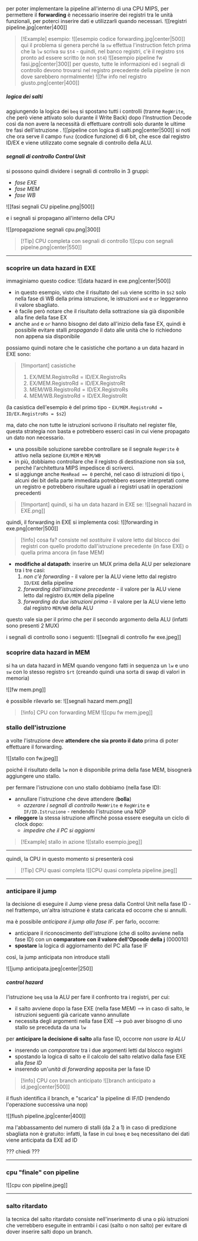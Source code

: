 
per poter implementare la pipeline all'interno di una CPU MIPS, per permettere il **forwarding** è necessario inserire dei registri tra le unità funzionali, per poterci inserire dati e utilizzarli quando necessari.
![[registri pipeline.jpg|center|400]]
 
>[!Example] esempio:
>![[esempio codice forwarding.jpg|center|500]]
>qui il problema si genera perché la `sw` effettua l'instruction fetch prima che la `lw` scriva su `$t4` - quindi, nel banco registri, c'è il registro `$t6` pronto ad essere scritto (e non `$t4`)
>![[esempio pipeline fw fasi.jpg|center|300]]
>per questo, tutte le informazioni ed i segnali di controllo devono trovarsi nel registro precedente della pipeline (e non dove sarebbero normalmente)
>![[fw info nel registro giusto.png|center|400]]

##### logica dei salti
aggiungendo la logica dei `beq` si spostano tutti i controlli (tranne `RegWrite`, che però viene attivato solo durante il Write Back) dopo l'Instruction Decode così da non avere la necessità di effettuare controlli solo durante le ultime tre fasi dell'istruzione .
![[pipeline con logica di salti.png|center|500]]
si noti che ora serve il campo `funz` (codice funzione) di 6 bit, che esce dal registro ID/EX e viene utilizzato come segnale di controllo della ALU.

##### segnali di controllo Control Unit
si possono quindi dividere i segnali di controllo in 3 gruppi:
- *fase EXE*
- *fase MEM*
- *fase WB*
 
![[fasi segnali CU pipeline.png|500]]

e i segnali si propagano all'interno della CPU
 
![[propagazione segnali cpu.png|300]]

>[!Tip] CPU completa con segnali di controllo
>![[cpu con segnali pipelne.png|center|550]]

---
### scoprire un data hazard in EXE
immaginiamo questo codice:
![[data hazard in exe.png|center|500]]
- in questo esempio, visto che il risultato del `sub` viene scritto in `$s2` solo nella fase di WB della prima istruzione, le istruzioni `and` e `or` leggeranno il valore sbagliato.
- è facile però notare che il risultato della sottrazione sia già disponibile alla fine della fase EX
- anche `and` e `or` hanno bisogno del dato all'inizio della fase EX, quindi è possibile evitare stalli *propagando* il dato alle unità che lo richiedono non appena sia disponibile

possiamo quindi notare che le casistiche che portano a un data hazard in EXE sono:

> [!Important]  casistiche
> 1. $\text{EX/MEM.RegistroRd}=\text{ID/EX.RegistroRs}$
> 2. $\text{EX/MEM.RegistroRd}=\text{ID/EX.RegistroRt}$
> 3. $\text{MEM/WB.RegistroRd}=\text{ID/EX.RegistroRs}$
> 4. $\text{MEM/WB.RegistroRd}=\text{ID/EX.RegistroRt}$

(la casistica dell'esempio è del primo tipo -  `EX/MEM.RegistroRd = ID/EX.RegistroRs = $s2`)

ma, dato che non tutte le istruzioni scrivono il risultato nel register file, questa strategia non basta e potrebbero esserci casi in cui viene propagato un dato non necessario.
- una possibile soluzione sarebbe controllare se il segnale `RegWrite` è attivo nella sezione `EX/MEM` e `MEM/WB`
- in più, dobbiamo controllare che il registro di destinazione non sia `$s0`, perché l'architettura MIPS impedisce di scriverci.
- si aggiunge anche `MemRead == 0` perché, nel caso di istruzioni di tipo i, alcuni dei bit della parte immediata potrebbero essere interpretati come un registro e potrebbero risultare uguali a i registri usati in operazioni precedenti

>[!Important] quindi, si ha un data hazard in EXE se:
>![[segnali hazard in EXE.png]]

quindi, il forwarding in EXE si implementa così:
![[forwarding in exe.png|center|500]]
>[!info] cosa fa? 
>consiste nel *sostituire* il valore letto dal blocco dei registri con quello prodotto dall'istruzione precedente (in fase EXE) o quella prima ancora (in fase MEM)
- **modifiche al datapath**: inserire un MUX prima della ALU per selezionare tra i tre casi:
	1) *non c'è forwarding* - il valore per la ALU viene letto dal registro `ID/EXE` della pipeline
	2) *forwarding dall'istruzione precedente* - il valore per la ALU viene letto dal registro `EX/MEM` della pipeline
	3) *forwarding da due istruzioni prima* - il valore per la ALU viene letto dal registro `MEM/WB` della ALU
 
questo vale sia per il primo che per il secondo argomento della ALU (infatti sono presenti 2 MUX)

i segnali di controllo sono i seguenti:
![[segnali di controllo fw exe.jpeg]]

### scoprire data hazard in MEM
si ha un data hazard in MEM quando vengono fatti in sequenza un `lw` e uno `sw` con lo stesso registro `$rt` (creando quindi una sorta di swap di valori in memoria)
 
![[fw mem.png]]

è possibile rilevarlo se: 
![[segnali hazard mem.png]]

>[!info] CPU con forwarding MEM
![[cpu fw mem.jpeg]]

### stallo dell'istruzione
a volte l'istruzione deve **attendere che sia pronto il dato** prima di poter effettuare il forwarding.

![[stallo con fw.jpeg]]

poiché il risultato della `lw` non è disponibile prima della fase MEM, bisognerà aggiungere uno stallo.

per fermare l'istruzione con uno stallo dobbiamo (nella fase ID):
- annullare l'istruzione che deve attendere (**bolla**)
	- *azzerare i segnali di controllo* `MemWrite` e `RegWrite` e `IF/ID.Istruzione` - rendendo l'istruzione una NOP 
- **rileggere** la stessa istruzione affinché possa essere eseguita un ciclo di clock dopo:
	- *impedire che il PC si aggiorni*
 
>[!Example] stallo in azione
>![[stallo esempio.jpeg]]

---
quindi, la CPU in questo momento si presenterà così

>[!Tip] CPU quasi completa
>![[CPU quasi completa pipeline.jpeg]]

---
### anticipare il jump
la decisione di eseguire il Jump viene presa dalla Control Unit nella fase ID - nel frattempo, un'altra istruzione è stata caricata ed occorre che si annulli.

ma è possibile *anticipare il jump alla fase IF*.
per farlo, occorre:
- anticipare il riconoscimento dell'istruzione (che di solito avviene nella fase ID) con un **comparatore con il valore dell'Opcode della j** (000010)
- **spostare** la logica di aggiornamento del PC alla fase IF

così, la jump anticipata non introduce stalli 
 
![[jump anticipata.jpeg|center|250]]

##### control hazard
l'istruzione `beq` usa la ALU per fare il confronto tra i registri, per cui:
- il salto avviene dopo la fase EXE (nella fase MEM) --> in caso di salto, le istruzioni seguenti già caricate vanno annullate
- necessita degli argomenti nella fase EXE --> può aver bisogno di uno stallo se preceduta da una `lw`

per **anticipare la decisione di salto** alla fase ID, occorre *non usare la ALU*
- inserendo un *comparatore* tra i due argomenti letti dal blocco registri
- spostando la logica di salto e il calcolo del salto relativo dalla fase EXE alla *fase ID*
- inserendo un'*unità di forwarding* apposita per la fase ID
 
>[!info] CPU con branch anticipato
>![[branch anticipato a id.jpeg|center|500]]

il flush identifica il branch, e "scarica" la pipeline di IF/ID (rendendo l'operazione successiva una nop)
 
![[flush pipeline.jpg|center|400]]

ma l'abbassamento del numero di stalli (da 2 a 1) in caso di predizione sbagliata non è gratuito: infatti, la fase in cui `bneq` e `beq` necessitano dei dati viene anticipata da EXE ad ID

??? chiedi ???

---
### cpu "finale" con pipeline
![[cpu con pipeline.jpeg]]

---
### salto ritardato
la tecnica del salto ritardato consiste nell'inserimento di una o più istruzioni che verrebbero eseguite in entrambi i casi (salto o non salto) per evitare di dover inserire salti dopo un branch.





